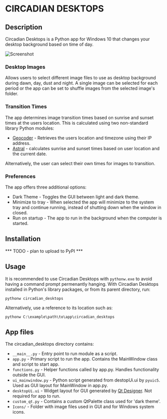 # CIRCADIAN DESKTOPS

## Description

Circadian Desktops is a Python app for Windows 10 that changes your desktop background based on time of day.

![Screenshot](screenshot.png)

### Desktop Images
Allows users to select different image files to use as desktop background during dawn, day, dust and night.
A single image can be selected for each period or the app can be set to shuffle images from the selected image's folder.

### Transition Times
The app determines image transition times based on sunrise and sunset times at the users location.
This is calculated using two non-standard library Python modules:
- [Geocoder](https://github.com/DenisCarriere/geocoder) - Retrieves the users location and timezone using their IP address.
- [Astral](https://sffjunkie.github.io/astral/) - calculates sunrise and sunset times based on user location and the current date.

Alternatively, the user can select their own times for images to transition.

### Preferences
The app offers three additional options:
- Dark Theme - Toggles the GUI between light and dark theme.
- Minimize to tray - When selected the app will minimize to the system tray and continue running, instead of shutting down when the window in closed.
- Run on startup - The app to run in the background when the computer is started.

## Installation

*** TODO - plan to upload to PyPI ***

## Usage

It is recommended to use Circadian Desktops with `pythonw.exe` to avoid having a command prompt permenantly hanging. With Circadian Desktops installed in Python's library packages, or from its parent directory, run:
```
pythonw circadian_desktops
```

Alternatively, use a reference to its location such as:
```
pythonw C:\example\path\to\app\circadian_desktops
```

## App files

The circadian_desktops directory contains:
- `__main__.py` - Entry point to run module as a script.
- `app.py` - Primary script to run the app. Contains the MainWindow class and script to start app.
- `functions.py` - Helper functions called by app.py. Handles functionality outside the GUI.
- `ui_mainwindow.py` - Python script generated from destopUi.ui by `pyuic5`. Used as GUI layout for MainWindow in app.py.
- `desktopUi.ui` - Widget layout for GUI generated by [Qt Designer](https://doc.qt.io/qt-6/qtdesigner-manual.html). Not required for app to run.
- `custom_qt.py` - Contains a custom QtPalette class used for 'dark theme'.
- `Icons/` - Folder with image files used in GUI and for Windows system icons.
